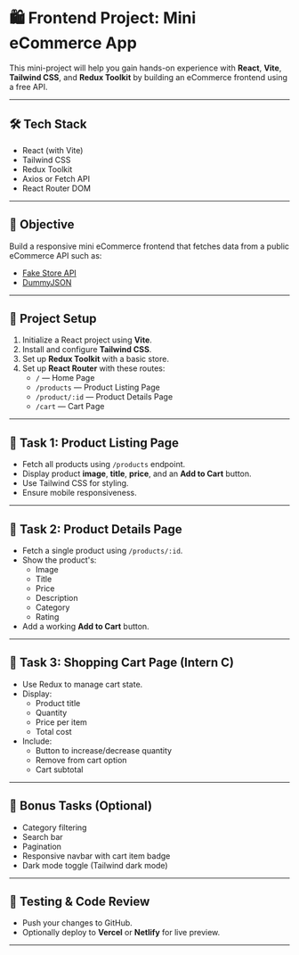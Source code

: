 # 🛍️ Frontend Project: Mini eCommerce App

This mini-project will help you gain hands-on experience with **React**, **Vite**, **Tailwind CSS**, and **Redux Toolkit** by building an eCommerce frontend using a free API.

---

## 🛠️ Tech Stack

- React (with Vite)
- Tailwind CSS
- Redux Toolkit
- Axios or Fetch API
- React Router DOM

---

## 📌 Objective

Build a responsive mini eCommerce frontend that fetches data from a public eCommerce API such as:

- [Fake Store API](https://fakestoreapi.com/)
- [DummyJSON](https://dummyjson.com/docs/products)

---

## 🔧 Project Setup 

1. Initialize a React project using **Vite**.
2. Install and configure **Tailwind CSS**.
3. Set up **Redux Toolkit** with a basic store.
4. Set up **React Router** with these routes:
   - `/` — Home Page
   - `/products` — Product Listing Page
   - `/product/:id` — Product Details Page
   - `/cart` — Cart Page

---

## 🔹 Task 1: Product Listing Page 

- Fetch all products using `/products` endpoint.
- Display product **image**, **title**, **price**, and an **Add to Cart** button.
- Use Tailwind CSS for styling.
- Ensure mobile responsiveness.

---

## 🔹 Task 2: Product Details Page

- Fetch a single product using `/products/:id`.
- Show the product's:
  - Image
  - Title
  - Price
  - Description
  - Category
  - Rating
- Add a working **Add to Cart** button.

---

## 🔹 Task 3: Shopping Cart Page (Intern C)

- Use Redux to manage cart state.
- Display:
  - Product title
  - Quantity
  - Price per item
  - Total cost
- Include:
  - Button to increase/decrease quantity
  - Remove from cart option
  - Cart subtotal

---

## 🧠 Bonus Tasks (Optional)

- Category filtering
- Search bar
- Pagination
- Responsive navbar with cart item badge
- Dark mode toggle (Tailwind dark mode)

---

## 🧪 Testing & Code Review

- Push your changes to GitHub.
- Optionally deploy to **Vercel** or **Netlify** for live preview.

---


